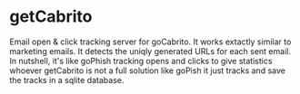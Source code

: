 # getCabrito
Email open &amp; click tracking server for goCabrito. It works extactly similar to marketing emails. It detects the uniqly generated URLs for each sent email. In nutshell, it's like goPhish tracking opens and clicks to give statistics whoever getCabrito is not a full solution like goPish it just tracks and save the tracks in a sqlite database.

